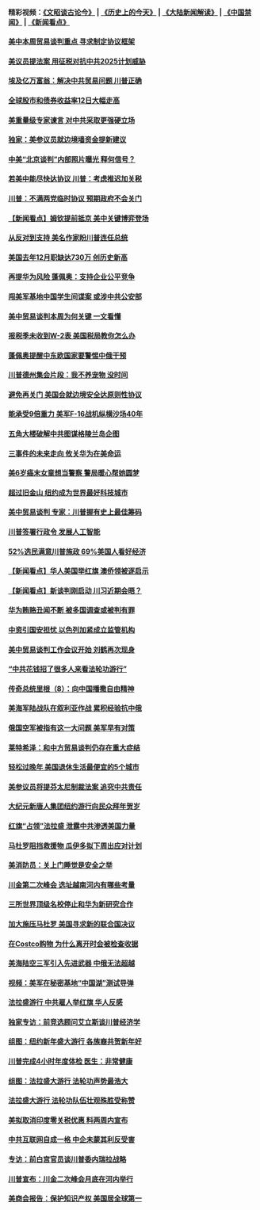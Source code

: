#### 精彩视频：[《文昭谈古论今》](http://45.76.195.252/wenzhao) | [《历史上的今天》](http://45.76.195.252/today-in-history) | [《大陆新闻解读》](http://45.76.195.252/ntdtv-comedy) | [《中国禁闻》](http://45.76.195.252/ntdtv-news) | [《新闻看点》](http://45.76.195.252/news-insight) 

 #### [美中本周贸易谈判重点 寻求制定协议框架](../pages/nsc412/n11041912.md?t=02131355) 

#### [美议员提法案 用征税对抗中共2025计划威胁](../pages/nsc412/n11040820.md?t=02131355) 

#### [埃及亿万富翁：解决中共贸易问题 川普正确](../pages/nsc412/n11040351.md?t=02131355) 

#### [全球股市和债券收益率12日大幅走高](../pages/nsc412/n11040548.md?t=02131355) 

#### [美重量级专家谏言 对中共采取更强硬立场](../pages/nsc412/n11040358.md?t=02131355) 

#### [独家：美参议员就边境墙资金提新建议](../pages/nsc412/n11040426.md?t=02131355) 

#### [中美“北京谈判”内部照片曝光 释何信号？](../pages/nsc412/n11040032.md?t=02131355) 

#### [若美中能尽快达协议 川普：考虑推迟加关税](../pages/nsc412/n11040298.md?t=02131355) 

#### [川普：不满两党临时协议 预期政府不会关门](../pages/nsc412/n11040382.md?t=02131355) 

#### [【新闻看点】姆钦提前抵京 美中关键博弈登场](../pages/nsc412/n11040007.md?t=02131355) 

#### [从反对到支持 美名作家盼川普连任总统](../pages/nsc412/n11040403.md?t=02131355) 

#### [美国去年12月职缺达730万 创历史新高](../pages/nsc412/n11040252.md?t=02131355) 

#### [再提华为风险 蓬佩奥：支持企业公平竞争](../pages/nsc412/n11040198.md?t=02131355) 

#### [闯美军基地中国学生间谍案 或涉中共公安部](../pages/nsc412/n11040083.md?t=02131355) 

#### [美中贸易谈判本周为何关键 一文看懂](../pages/nsc412/n11040025.md?t=02131355) 

#### [报税季未收到W-2表 美国税局教你怎么办](../pages/nsc412/n11040031.md?t=02131355) 

#### [蓬佩奥提醒中东欧国家要警惕中俄干预](../pages/nsc412/n11039745.md?t=02131355) 

#### [川普德州集会片段：我不养宠物 没时间](../pages/nsc412/n11039218.md?t=02131355) 

#### [避免再关门 美国会就边境安全达原则性协议](../pages/nsc412/n11039556.md?t=02131355) 

#### [能承受9倍重力 美军F-16战机纵横沙场40年](../pages/nsc412/n11039432.md?t=02131355) 

#### [五角大楼破解中共图谋格陵兰岛企图](../pages/nsc412/n11038368.md?t=02131355) 

#### [三事件的未来走向 攸关华为在美命运](../pages/nsc412/n11038473.md?t=02131355) 

#### [美6岁癌末女童想当警察 警局暖心帮她圆梦](../pages/nsc412/n11039117.md?t=02131355) 

#### [超过旧金山 纽约成为世界最好科技城市](../pages/nsc412/n11038537.md?t=02131355) 

#### [美中贸易谈判 专家：川普握有史上最佳筹码](../pages/nsc412/n11038534.md?t=02131355) 

#### [川普签署行政令 发展人工智能](../pages/nsc412/n11038189.md?t=02131355) 

#### [52%选民满意川普施政 69%美国人看好经济](../pages/nsc412/n11038428.md?t=02131355) 

#### [【新闻看点】华人美国举红旗 澳侨领被逐启示](../pages/nsc412/n11038210.md?t=02131355) 

#### [【新闻看点】新谈判刚启动 川习近期会晤？](../pages/nsc412/n11037934.md?t=02131355) 

#### [华为贿赂丑闻不断 被多国调查或被判有罪](../pages/nsc412/n11038028.md?t=02131355) 

#### [中资引国安担忧 以色列加紧成立监管机构](../pages/nsc412/n11037999.md?t=02131355) 

#### [美中贸易谈判工作会议开始 刘鹤再次现身](../pages/nsc412/n11037952.md?t=02131355) 

#### [“中共花钱招了很多人来看法轮功游行”](../pages/nsc412/n11035086.md?t=02131355) 

#### [传奇总统里根（8）：向中国播撒自由精神](../pages/nsc412/n11031942.md?t=02131355) 

#### [美海军陆战队在叙利亚作战 累积经验抗中俄](../pages/nsc412/n11037435.md?t=02131355) 

#### [俄国空军被指有这一大问题 美军早有对策](../pages/nsc412/n11036963.md?t=02131355) 

#### [莱特希泽：和中方贸易谈判仍存在重大症结](../pages/nsc412/n11036185.md?t=02131355) 

#### [轻松过晚年 美国退休生活最便宜的5个城市](../pages/nsc412/n11029797.md?t=02131355) 

#### [美参议员将提芬太尼制裁法案 追究中共责任](../pages/nsc412/n11036127.md?t=02131355) 

#### [大纪元新唐人集团纽约游行向民众拜年贺岁](../pages/nsc412/n11036091.md?t=02131355) 

#### [红旗“占领”法拉盛 泄露中共渗透美国力量](../pages/nsc412/n11035177.md?t=02131355) 

#### [马杜罗阻挡救援物 瓜伊多拟下周出应对计划](../pages/nsc412/n11035966.md?t=02131355) 

#### [美消防员：关上门睡觉是安全之举](../pages/nsc412/n11035932.md?t=02131355) 

#### [川金第二次峰会 选址越南河内有哪些考量](../pages/nsc412/n11034808.md?t=02131355) 

#### [三所世界顶级名校停止和华为新研究合作](../pages/nsc412/n11034829.md?t=02131355) 

#### [加大施压马杜罗 美国寻求新的联合国决议](../pages/nsc412/n11035619.md?t=02131355) 

#### [在Costco购物 为什么离开时会被检查收据](../pages/nsc412/n11029636.md?t=02131355) 

#### [美海陆空三军引入先进武器 中俄无法超越](../pages/nsc412/n11019720.md?t=02131355) 

#### [视频：美军在秘密基地“中国湖”测试导弹](../pages/nsc412/n11035439.md?t=02131355) 

#### [法拉盛游行 中共雇人举红旗 华人反感](../pages/nsc412/n11035206.md?t=02131355) 

#### [独家专访：前竞选顾问艾立斯谈川普经济学](../pages/nsc412/n11034992.md?t=02131355) 

#### [组图：纽约新年盛大游行 各族裔共贺新年好](../pages/nsc412/n11034920.md?t=02131355) 

#### [川普完成4小时年度体检 医生：非常健康](../pages/nsc412/n11034715.md?t=02131355) 

#### [组图：法拉盛大游行 法轮功声势最浩大](../pages/nsc412/n11034814.md?t=02131355) 

#### [法拉盛大游行 法轮功队伍壮观殊胜受称赞](../pages/nsc412/n11034852.md?t=02131355) 

#### [美拟取消印度零关税优惠 料两周内宣布](../pages/nsc412/n11034785.md?t=02131355) 

#### [中共互联网自成一格 中企未蒙其利反受害](../pages/nsc412/n11034725.md?t=02131355) 

#### [专访：前白宫官员谈川普委内瑞拉战略](../pages/nsc412/n11032742.md?t=02131355) 

#### [川普宣布：川金二次峰会月底在河内举行](../pages/nsc412/n11034200.md?t=02131355) 

#### [美商会报告：保护知识产权 美国居全球第一](../pages/nsc412/n11033507.md?t=02131355) 

